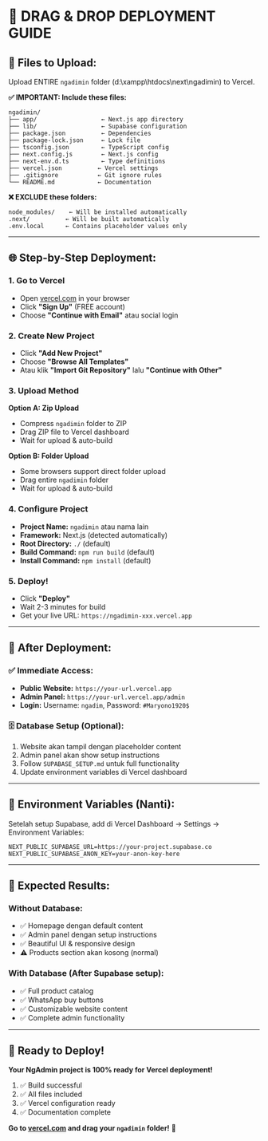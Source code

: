 # 🚀 DRAG & DROP DEPLOYMENT GUIDE

## 📂 **Files to Upload:**

Upload ENTIRE `ngadimin` folder (d:\xampp\htdocs\next\ngadimin\) to Vercel.

**✅ IMPORTANT: Include these files:**
```
ngadimin/
├── app/                  ← Next.js app directory
├── lib/                  ← Supabase configuration  
├── package.json          ← Dependencies
├── package-lock.json     ← Lock file
├── tsconfig.json         ← TypeScript config
├── next.config.js        ← Next.js config
├── next-env.d.ts         ← Type definitions
├── vercel.json          ← Vercel settings
├── .gitignore           ← Git ignore rules
└── README.md            ← Documentation
```

**❌ EXCLUDE these folders:**
```
node_modules/    ← Will be installed automatically
.next/          ← Will be built automatically  
.env.local      ← Contains placeholder values only
```

---

## 🌐 **Step-by-Step Deployment:**

### **1. Go to Vercel**
- Open [vercel.com](https://vercel.com) in your browser
- Click **"Sign Up"** (FREE account)
- Choose **"Continue with Email"** atau social login

### **2. Create New Project**  
- Click **"Add New Project"**
- Choose **"Browse All Templates"** 
- Atau klik **"Import Git Repository"** lalu **"Continue with Other"**

### **3. Upload Method**
**Option A: Zip Upload**
- Compress `ngadimin` folder to ZIP
- Drag ZIP file to Vercel dashboard
- Wait for upload & auto-build

**Option B: Folder Upload**
- Some browsers support direct folder upload
- Drag entire `ngadimin` folder
- Wait for upload & auto-build

### **4. Configure Project**
- **Project Name:** `ngadimin` atau nama lain
- **Framework:** Next.js (detected automatically)
- **Root Directory:** `./` (default)
- **Build Command:** `npm run build` (default)
- **Install Command:** `npm install` (default)

### **5. Deploy!**
- Click **"Deploy"**
- Wait 2-3 minutes for build
- Get your live URL: `https://ngadimin-xxx.vercel.app`

---

## 🎯 **After Deployment:**

### **✅ Immediate Access:**
- **Public Website:** `https://your-url.vercel.app`
- **Admin Panel:** `https://your-url.vercel.app/admin`
- **Login:** Username: `ngadim`, Password: `#Maryono1920$`

### **🗄️ Database Setup (Optional):**
1. Website akan tampil dengan placeholder content
2. Admin panel akan show setup instructions  
3. Follow `SUPABASE_SETUP.md` untuk full functionality
4. Update environment variables di Vercel dashboard

---

## 🔧 **Environment Variables (Nanti):**

Setelah setup Supabase, add di Vercel Dashboard → Settings → Environment Variables:

```
NEXT_PUBLIC_SUPABASE_URL=https://your-project.supabase.co
NEXT_PUBLIC_SUPABASE_ANON_KEY=your-anon-key-here
```

---

## 📱 **Expected Results:**

### **Without Database:**
- ✅ Homepage dengan default content
- ✅ Admin panel dengan setup instructions
- ✅ Beautiful UI & responsive design
- ⚠️ Products section akan kosong (normal)

### **With Database (After Supabase setup):**
- ✅ Full product catalog
- ✅ WhatsApp buy buttons  
- ✅ Customizable website content
- ✅ Complete admin functionality

---

## 🎉 **Ready to Deploy!**

**Your NgAdmin project is 100% ready for Vercel deployment!**

1. ✅ Build successful
2. ✅ All files included  
3. ✅ Vercel configuration ready
4. ✅ Documentation complete

**Go to [vercel.com](https://vercel.com) and drag your `ngadimin` folder!** 🚀

